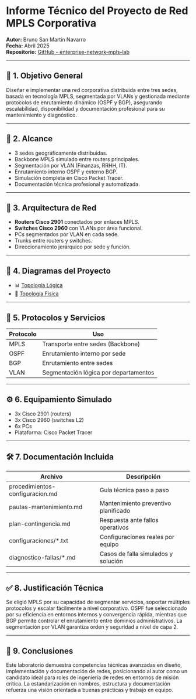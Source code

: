 # Informe Técnico del Proyecto de Red MPLS Corporativa

**Autor:** Bruno San Martín Navarro  
**Fecha:** Abril 2025  
**Repositorio:** [GitHub - enterprise-network-mpls-lab](https://github.com/SanMaBruno/enterprise-network-mpls-lab)

---

## 🎯 1. Objetivo General

Diseñar e implementar una red corporativa distribuida entre tres sedes, basada en tecnología MPLS, segmentada por VLANs y gestionada mediante protocolos de enrutamiento dinámico (OSPF y BGP), asegurando escalabilidad, disponibilidad y documentación profesional para su mantenimiento y diagnóstico.

---

## 📐 2. Alcance

- 3 sedes geográficamente distribuidas.
- Backbone MPLS simulado entre routers principales.
- Segmentación por VLAN (Finanzas, RRHH, IT).
- Enrutamiento interno OSPF y externo BGP.
- Simulación completa en Cisco Packet Tracer.
- Documentación técnica profesional y automatizada.

---

## 🧱 3. Arquitectura de Red

- **Routers Cisco 2901** conectados por enlaces MPLS.
- **Switches Cisco 2960** con VLANs por área funcional.
- PCs segmentados por VLAN en cada sede.
- Trunks entre routers y switches.
- Direccionamiento jerárquico por sede y función.

---

## 🧭 4. Diagramas del Proyecto

- 📊 [Topología Lógica](../diagramas/topologia-logica.png)
- 🧩 [Topología Física](../diagramas/topologia-fisica.png)

---

## 📡 5. Protocolos y Servicios

| Protocolo | Uso                                 |
|-----------|--------------------------------------|
| MPLS      | Transporte entre sedes (Backbone)   |
| OSPF      | Enrutamiento interno por sede       |
| BGP       | Enrutamiento entre sedes            |
| VLAN      | Segmentación lógica por departamentos |

---

## ⚙️ 6. Equipamiento Simulado

- 3x Cisco 2901 (routers)
- 3x Cisco 2960 (switches L2)
- 6x PCs
- Plataforma: Cisco Packet Tracer

---

## 🛠 7. Documentación Incluida

| Archivo                             | Descripción                                 |
|-------------------------------------|---------------------------------------------|
| procedimientos-configuracion.md     | Guía técnica paso a paso                    |
| pautas-mantenimiento.md             | Mantenimiento preventivo planificado        |
| plan-contingencia.md                | Respuesta ante fallos operativos            |
| configuraciones/*.txt               | Configuraciones reales por equipo           |
| diagnostico-fallas/*.md             | Casos de falla simulados y solución         |

---

## ✅ 8. Justificación Técnica

Se eligió MPLS por su capacidad de segmentar servicios, soportar múltiples protocolos y escalar fácilmente a nivel corporativo. OSPF fue seleccionado por su eficiencia en entornos internos y convergencia rápida, mientras que BGP permite controlar el enrutamiento entre dominios administrativos. La segmentación por VLAN garantiza orden y seguridad a nivel de capa 2.

---

## 📌 9. Conclusiones

Este laboratorio demuestra competencias técnicas avanzadas en diseño, implementación y documentación de redes, posicionando al autor como un candidato ideal para roles de ingeniería de redes en entornos de misión crítica. La estandarización en nombres, estructura y documentación refuerza una visión orientada a buenas prácticas y trabajo en equipo.

